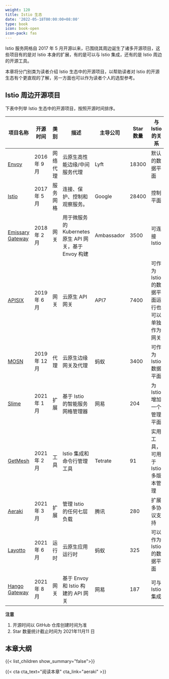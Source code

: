 ```yaml
---
weight: 120
title: Istio 生态
date: '2022-05-18T00:00:00+08:00'
type: book
icon: book-open
icon-pack: fas
---
```


Istio 服务网格自 2017 年 5 月开源以来，已围绕其周边诞生了诸多开源项目，这些项目有的是对 Istio 本身的扩展，有的是可以与 Istio 集成，还有的是 Istio 周边的开源工具。

本章将分门别类为读者介绍 Istio 生态中的开源项目，以帮助读者对 Istio 的开源生态有个更直观的了解，另一方面也可以作为读者个人的选型参考。

## Istio 周边开源项目

下表中列举 Istio 生态中的开源项目，按照开源时间排序。

| 项目名称                                                     | 开源时间      | 类别     | 描述                                                   | 主导公司   | Star 数量 | 与 Istio 的关系                               |
| ------------------------------------------------------------ | ------------- | -------- | ------------------------------------------------------ | ---------- | --------- | --------------------------------------------- |
| [Envoy](https://github.com/envoyproxy/envoy)                 | 2016年 9 月   | 网络代理 | 云原生高性能边缘/中间服务代理                          | Lyft       | 18300     | 默认的数据平面                                |
| [Istio](https://github.com/istio/istio/)                     | 2017 年 5 月  | 服务网格 | 连接、保护、控制和观察服务。                           | Google     | 28400     | 控制平面                                      |
| [Emissary Gateway](https://github.com/emissary-ingress/emissary) | 2018 年 2 月  | 网关     | 用于微服务的 Kubernetes 原生 API 网关，基于 Envoy 构建 | Ambassador | 3500      | 可连接 Istio                                  |
| [APISIX](https://github.com/apache/apisix)                   | 2019 年 6 月  | 网关     | 云原生 API 网关                                        | API7       | 7400      | 可作为 Istio 的数据平面运行也可以单独作为网关 |
| [MOSN](https://github.com/mosn/mosn)                         | 2019 年 12 月 | 代理     | 云原生边缘网关及代理                                   | 蚂蚁       | 3400      | 可作为 Istio 数据平面                         |
| [Slime](https://github.com/slime-io/slime)                   | 2021 年 1月   | 扩展     | 基于 Istio 的智能服务网格管理器                        | 网易       | 204       | 为 Istio 增加一个管理平面                     |
| [GetMesh](https://github.com/tetratelabs/getmesh)            | 2021 年 2 月  | 工具     | Istio 集成和命令行管理工具                             | Tetrate    | 91        | 实用工具，可用于 Istio 多版本管理             |
| [Aeraki](https://github.com/aeraki-framework/aeraki)         | 2021 年 3 月  | 扩展     | 管理 Istio 的任何七层负载                              | 腾讯       | 280       | 扩展多协议支持                                |
| [Layotto](https://github.com/mosn/layotto/)                  | 2021 年 6 月  | 运行时   | 云原生应用运行时                                       | 蚂蚁       | 325       | 可以作为 Istio 的数据平面                     |
| [Hango Gateway](https://github.com/hango-io/hango-gateway)   | 2021 年 8 月  | 网关     | 基于 Envoy 和 Istio 构建的 API 网关                    | 网易       | 187       | 可与 Istio 集成                               |

**注意**

1. 开源时间以 GitHub 仓库创建时间为准
2. Star 数量统计截止时间为 2021年11月11 日

## 本章大纲

{{< list_children show_summary="false">}}

{{< cta cta_text="阅读本章" cta_link="aeraki" >}}